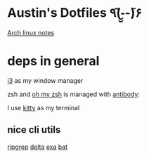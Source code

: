 Austin's Dotfiles ٩(-̮̮̃-̃)۶ 
========

[Arch linux notes](./arch_linux.md)

# deps in general

[i3][] as my window manager

zsh and [oh my zsh][] is managed with [antibody][]:

I use [kitty][] as my terminal

## nice cli utils

[ripgrep](https://github.com/BurntSushi/ripgrep)
[delta](https://github.com/dandavison/delta)
[exa](https://github.com/ogham/exa)
[bat](https://github.com/sharkdp/bat)

[antibody]: https://github.com/getantibody/antibody
[oh my zsh]: https://github.com/ohmyzsh/ohmyzsh
[kitty]: https://github.com/kovidgoyal/kitty
[i3]: https://github.com/i3/i3
